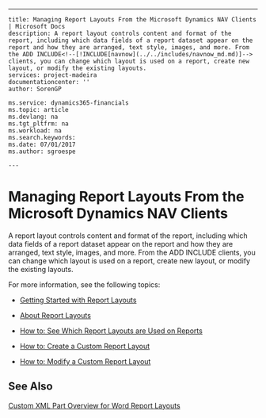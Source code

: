 ---
    title: Managing Report Layouts From the Microsoft Dynamics NAV Clients | Microsoft Docs
    description: A report layout controls content and format of the report, including which data fields of a report dataset appear on the report and how they are arranged, text style, images, and more. From the ADD INCLUDE<!--[!INCLUDE[navnow](../../includes/navnow_md.md)]--> clients, you can change which layout is used on a report, create new layout, or modify the existing layouts.
    services: project-madeira
    documentationcenter: ''
    author: SorenGP

    ms.service: dynamics365-financials
    ms.topic: article
    ms.devlang: na
    ms.tgt_pltfrm: na
    ms.workload: na
    ms.search.keywords:
    ms.date: 07/01/2017
    ms.author: sgroespe

    ---
# Managing Report Layouts From the Microsoft Dynamics NAV Clients
A report layout controls content and format of the report, including which data fields of a report dataset appear on the report and how they are arranged, text style, images, and more. From the ADD INCLUDE<!--[!INCLUDE[navnow](../../includes/navnow_md.md)]--> clients, you can change which layout is used on a report, create new layout, or modify the existing layouts.  
  
 For more information, see the following topics:  
  
-   [Getting Started with Report Layouts](../FullExperience/getting-started-with-report-layouts.md)  
  
-   [About Report Layouts](../FullExperience/about-report-layouts.md)  
  
-   [How to: See Which Report Layouts are Used on Reports](../FullExperience/how-to-see-which-report-layouts-are-used-on-reports.md)  
  
-   [How to: Create a Custom Report Layout](../FullExperience/how-to-create-a-custom-report-layout.md)  
  
-   [How to: Modify a Custom Report Layout](../FullExperience/how-to-modify-a-custom-report-layout.md)  
  
## See Also  
 [Custom XML Part Overview for Word Report Layouts](../FullExperience/custom-xml-part-overview-for-word-report-layouts.md)